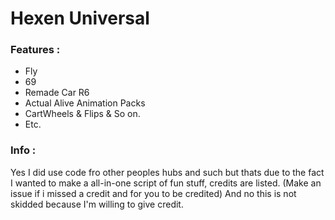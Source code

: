 # Hexen Universal

### Features :
- Fly
- 69 
- Remade Car R6
- Actual Alive Animation Packs
- CartWheels & Flips & So on.
- Etc.

### Info :
Yes I did use code fro other peoples hubs and such but thats due to the fact I wanted to make a all-in-one script of fun stuff, credits are listed. (Make an issue if i missed a credit and for you to be credited)
And no this is not skidded because I'm willing to give credit.
